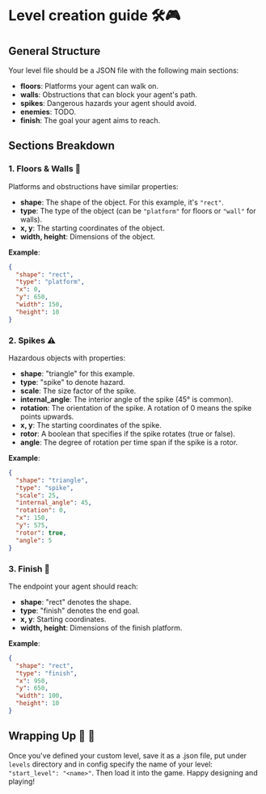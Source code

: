 # Level creation guide 🛠️🎮

## General Structure 

Your level file should be a JSON file with the following main sections:

- **floors**: Platforms your agent can walk on.
- **walls**: Obstructions that can block your agent's path.
- **spikes**: Dangerous hazards your agent should avoid.
- **enemies**: TODO.
- **finish**: The goal your agent aims to reach.

## Sections Breakdown

### 1. Floors & Walls 🧱

Platforms and obstructions have similar properties:

- **shape**: The shape of the object. For this example, it's `"rect"`.
- **type**: The type of the object (can be `"platform"` for floors or `"wall"` for walls).
- **x, y**: The starting coordinates of the object.
- **width, height**: Dimensions of the object.

**Example**:

```json
{
  "shape": "rect",
  "type": "platform",
  "x": 0,
  "y": 650,
  "width": 150,
  "height": 10
}
```

### 2. Spikes ⚠️

Hazardous objects with properties:

- **shape**: "triangle" for this example.
- **type**: "spike" to denote hazard.
- **scale**: The size factor of the spike.
- **internal_angle**: The interior angle of the spike (45° is common).
- **rotation**: The orientation of the spike. A rotation of 0 means the spike points upwards.
- **x, y**: The starting coordinates of the spike.
- **rotor**: A boolean that specifies if the spike rotates (true or false).
- **angle**: The degree of rotation per time span if the spike is a rotor.

**Example**:
```json
{
  "shape": "triangle",
  "type": "spike",
  "scale": 25,
  "internal_angle": 45,
  "rotation": 0,
  "x": 150,
  "y": 575,
  "rotor": true,
  "angle": 5
}
```

### 3. Finish 🏁

The endpoint your agent should reach:

- **shape**: "rect" denotes the shape.
- **type**: "finish" denotes the end goal.
- **x, y**: Starting coordinates.
- **width, height**: Dimensions of the finish platform.

**Example**:
```json
{
  "shape": "rect",
  "type": "finish",
  "x": 950,
  "y": 650,
  "width": 100,
  "height": 10
}
```
## Wrapping Up 💾 🎯
Once you've defined your custom level, save it as a .json file, put under `levels` directory and in config specify the name of your level: `"start_level": "<name>"`. Then load it into the game. Happy designing and playing!

